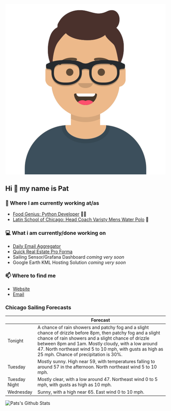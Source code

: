 [![Social banner for p-j-falconer](https://raw.githubusercontent.com/P-J-FALCONER/P-J-FALCONER/master/assets/avataaars.svg)](https://patfalconer.com/)
## Hi :wave: my name is Pat

### 💼 Where I am currently working at/as
- [Food Genius: Python Developer](https://getfoodgenius.com/) 🍔🐍
- [Latin School of Chicago: Head Coach Varisty Mens Water Polo](https://www.latinschool.org/) 🤽


### 💻 What i am currently/done working on
 - [Daily Email Aggregator](https://github.com/P-J-FALCONER/dott_daily_mail)
 - [Quick Real Estate Pro Forma](https://github.com/P-J-FALCONER/henry)
 - Sailing Sensor/Grafana Dashboard *coming very soon*
 - Google Earth KML Hosting Solution *coming very soon*

### 📫 Where to find me
 - [Website](https://patfalconer.com/)
 - [Email](mailto:patrick.j.falconer@gmail.com)


### Chicago Sailing Forecasts
|   | Forecast  |
|---|---|
| Tonight | A chance of rain showers and patchy fog and a slight chance of drizzle before 8pm, then patchy fog and a slight chance of rain showers and a slight chance of drizzle between 8pm and 1am. Mostly cloudy, with a low around 47. North northeast wind 5 to 10 mph, with gusts as high as 25 mph. Chance of precipitation is 30%. |
| Tuesday | Mostly sunny. High near 59, with temperatures falling to around 57 in the afternoon. North northeast wind 5 to 10 mph. |
| Tuesday Night | Mostly clear, with a low around 47. Northeast wind 0 to 5 mph, with gusts as high as 10 mph. |
| Wednesday | Sunny, with a high near 65. East wind 0 to 10 mph. |

![Pats's Github Stats](https://github-readme-stats.vercel.app/api?username=p-j-falconer&show_icons=true&theme=radical)
